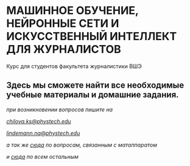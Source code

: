 # МАШИННОЕ ОБУЧЕНИЕ, НЕЙРОННЫЕ СЕТИ И ИСКУССТВЕННЫЙ ИНТЕЛЛЕКТ ДЛЯ ЖУРНАЛИСТОВ
Курс для студентов факультета журналистики ВШЭ
## Здесь мы сможете найти все необходимые учебные материалы и домашние задания.
*при возникновении вопросов пишите на* 

*chilova.ks@phystech.edu*

*lindemann.na@phystech.edu*

*а так же [сюда](https://vk.com/linmipt) по вопросам, связанным с матаппаратом*

*и [сюда](https://vk.com/karenchilov) по всем остальным* 



